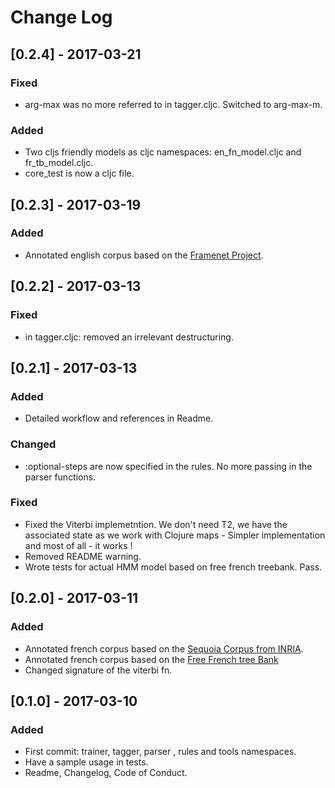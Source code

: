 # Change Log
## [0.2.4] - 2017-03-21
### Fixed
- arg-max was no more referred to in tagger.cljc. Switched to
  arg-max-m.

### Added
- Two cljs friendly models as cljc namespaces: en_fn_model.cljc and
  fr_tb_model.cljc.
- core_test is now a cljc file.

## [0.2.3] - 2017-03-19
### Added 
- Annotated english corpus based on the [Framenet Project](https://framenet.icsi.berkeley.edu/fndrupal/).

## [0.2.2] - 2017-03-13
### Fixed
- in tagger.cljc: removed an irrelevant destructuring.

## [0.2.1] - 2017-03-13
### Added
- Detailed workflow and references in Readme.

### Changed
- :optional-steps are now specified in the rules. No more passing in
  the parser functions.

### Fixed
- Fixed the Viterbi implemetntion. We don't need T2, we have the
  associated state as we work with Clojure maps - Simpler
  implementation and most of all - it works !
- Removed README warning.
- Wrote tests for actual HMM model based on free french treebank. Pass.

## [0.2.0] - 2017-03-11
### Added
- Annotated french corpus based on the [Sequoia Corpus from INRIA](https://www.rocq.inria.fr/alpage-wiki/tiki-index.php?page=CorpusSequoia).
- Annotated french corpus based on the [Free French tree Bank](https://github.com/nicolashernandez/free-french-treebank)
- Changed signature of the viterbi fn.

## [0.1.0] - 2017-03-10
### Added
- First commit: trainer, tagger, parser , rules and tools namespaces.
- Have a sample usage in tests.
- Readme, Changelog, Code of Conduct.

